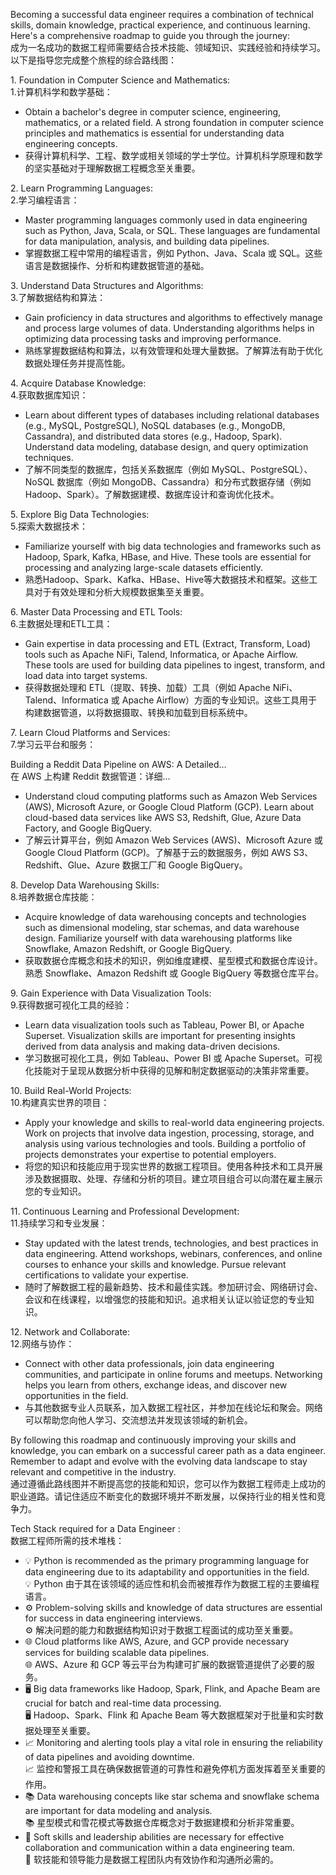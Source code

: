 Becoming a successful data engineer requires a combination of technical skills, domain knowledge, practical experience, and continuous learning. Here's a comprehensive roadmap to guide you through the journey:  
成为一名成功的数据工程师需要结合技术技能、领域知识、实践经验和持续学习。以下是指导您完成整个旅程的综合路线图：

1. Foundation in Computer Science and Mathematics:  
1.计算机科学和数学基础：

- Obtain a bachelor's degree in computer science, engineering, mathematics, or a related field. A strong foundation in computer science principles and mathematics is essential for understanding data engineering concepts.  
- 获得计算机科学、工程、数学或相关领域的学士学位。计算机科学原理和数学的坚实基础对于理解数据工程概念至关重要。

2. Learn Programming Languages:  
2.学习编程语言：

- Master programming languages commonly used in data engineering such as Python, Java, Scala, or SQL. These languages are fundamental for data manipulation, analysis, and building data pipelines.  
- 掌握数据工程中常用的编程语言，例如 Python、Java、Scala 或 SQL。这些语言是数据操作、分析和构建数据管道的基础。

3. Understand Data Structures and Algorithms:  
3.了解数据结构和算法：

- Gain proficiency in data structures and algorithms to effectively manage and process large volumes of data. Understanding algorithms helps in optimizing data processing tasks and improving performance.  
- 熟练掌握数据结构和算法，以有效管理和处理大量数据。了解算法有助于优化数据处理任务并提高性能。

4. Acquire Database Knowledge:  
4.获取数据库知识：

- Learn about different types of databases including relational databases (e.g., MySQL, PostgreSQL), NoSQL databases (e.g., MongoDB, Cassandra), and distributed data stores (e.g., Hadoop, Spark). Understand data modeling, database design, and query optimization techniques.  
- 了解不同类型的数据库，包括关系数据库（例如 MySQL、PostgreSQL）、NoSQL 数据库（例如 MongoDB、Cassandra）和分布式数据存储（例如 Hadoop、Spark）。了解数据建模、数据库设计和查询优化技术。

5. Explore Big Data Technologies:  
5.探索大数据技术：

- Familiarize yourself with big data technologies and frameworks such as Hadoop, Spark, Kafka, HBase, and Hive. These tools are essential for processing and analyzing large-scale datasets efficiently.  
- 熟悉Hadoop、Spark、Kafka、HBase、Hive等大数据技术和框架。这些工具对于有效处理和分析大规模数据集至关重要。

6. Master Data Processing and ETL Tools:  
6.主数据处理和ETL工具：

- Gain expertise in data processing and ETL (Extract, Transform, Load) tools such as Apache NiFi, Talend, Informatica, or Apache Airflow. These tools are used for building data pipelines to ingest, transform, and load data into target systems.  
- 获得数据处理和 ETL（提取、转换、加载）工具（例如 Apache NiFi、Talend、Informatica 或 Apache Airflow）方面的专业知识。这些工具用于构建数据管道，以将数据摄取、转换和加载到目标系统中。

7. Learn Cloud Platforms and Services:  
7.学习云平台和服务：

Building a Reddit Data Pipeline on AWS: A Detailed…  
在 AWS 上构建 Reddit 数据管道：详细...

- Understand cloud computing platforms such as Amazon Web Services (AWS), Microsoft Azure, or Google Cloud Platform (GCP). Learn about cloud-based data services like AWS S3, Redshift, Glue, Azure Data Factory, and Google BigQuery.  
- 了解云计算平台，例如 Amazon Web Services (AWS)、Microsoft Azure 或 Google Cloud Platform (GCP)。了解基于云的数据服务，例如 AWS S3、Redshift、Glue、Azure 数据工厂和 Google BigQuery。

8. Develop Data Warehousing Skills:  
8.培养数据仓库技能：

- Acquire knowledge of data warehousing concepts and technologies such as dimensional modeling, star schemas, and data warehouse design. Familiarize yourself with data warehousing platforms like Snowflake, Amazon Redshift, or Google BigQuery.  
- 获取数据仓库概念和技术的知识，例如维度建模、星型模式和数据仓库设计。熟悉 Snowflake、Amazon Redshift 或 Google BigQuery 等数据仓库平台。

9. Gain Experience with Data Visualization Tools:  
9.获得数据可视化工具的经验：

- Learn data visualization tools such as Tableau, Power BI, or Apache Superset. Visualization skills are important for presenting insights derived from data analysis and making data-driven decisions.  
- 学习数据可视化工具，例如 Tableau、Power BI 或 Apache Superset。可视化技能对于呈现从数据分析中获得的见解和制定数据驱动的决策非常重要。

10. Build Real-World Projects:  
10.构建真实世界的项目：

- Apply your knowledge and skills to real-world data engineering projects. Work on projects that involve data ingestion, processing, storage, and analysis using various technologies and tools. Building a portfolio of projects demonstrates your expertise to potential employers.  
- 将您的知识和技能应用于现实世界的数据工程项目。使用各种技术和工具开展涉及数据摄取、处理、存储和分析的项目。建立项目组合可以向潜在雇主展示您的专业知识。

11. Continuous Learning and Professional Development:  
11.持续学习和专业发展：

- Stay updated with the latest trends, technologies, and best practices in data engineering. Attend workshops, webinars, conferences, and online courses to enhance your skills and knowledge. Pursue relevant certifications to validate your expertise.  
- 随时了解数据工程的最新趋势、技术和最佳实践。参加研讨会、网络研讨会、会议和在线课程，以增强您的技能和知识。追求相关认证以验证您的专业知识。

12. Network and Collaborate:  
12.网络与协作：

- Connect with other data professionals, join data engineering communities, and participate in online forums and meetups. Networking helps you learn from others, exchange ideas, and discover new opportunities in the field.  
- 与其他数据专业人员联系，加入数据工程社区，并参加在线论坛和聚会。网络可以帮助您向他人学习、交流想法并发现该领域的新机会。

By following this roadmap and continuously improving your skills and knowledge, you can embark on a successful career path as a data engineer. Remember to adapt and evolve with the evolving data landscape to stay relevant and competitive in the industry.  
通过遵循此路线图并不断提高您的技能和知识，您可以作为数据工程师走上成功的职业道路。请记住适应不断变化的数据环境并不断发展，以保持行业的相关性和竞争力。

Tech Stack required for a Data Engineer :  
数据工程师所需的技术堆栈：

- 💡 Python is recommended as the primary programming language for data engineering due to its adaptability and opportunities in the field.  
    💡 Python 由于其在该领域的适应性和机会而被推荐作为数据工程的主要编程语言。
- ⚙️ Problem-solving skills and knowledge of data structures are essential for success in data engineering interviews.  
    ⚙️ 解决问题的能力和数据结构知识对于数据工程面试的成功至关重要。
- 🌐 Cloud platforms like AWS, Azure, and GCP provide necessary services for building scalable data pipelines.  
    🌐 AWS、Azure 和 GCP 等云平台为构建可扩展的数据管道提供了必要的服务。
- 🖥️ Big data frameworks like Hadoop, Spark, Flink, and Apache Beam are crucial for batch and real-time data processing.  
    🖥️ Hadoop、Spark、Flink 和 Apache Beam 等大数据框架对于批量和实时数据处理至关重要。
- 📈 Monitoring and alerting tools play a vital role in ensuring the reliability of data pipelines and avoiding downtime.  
    📈 监控和警报工具在确保数据管道的可靠性和避免停机方面发挥着至关重要的作用。
- 📚 Data warehousing concepts like star schema and snowflake schema are important for data modeling and analysis.  
    📚 星型模式和雪花模式等数据仓库概念对于数据建模和分析非常重要。
- 🧩 Soft skills and leadership abilities are necessary for effective collaboration and communication within a data engineering team.  
    🧩 软技能和领导能力是数据工程团队内有效协作和沟通所必需的。